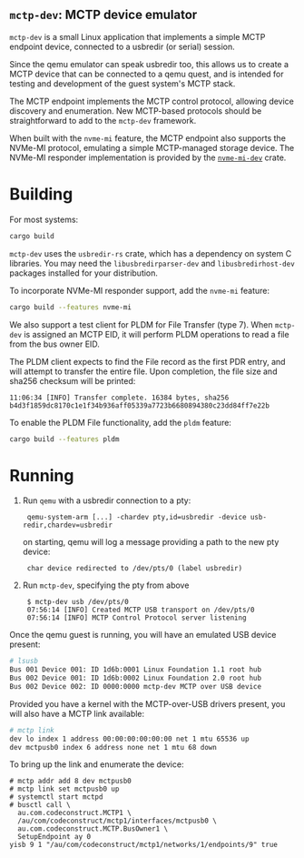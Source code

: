 `mctp-dev`: MCTP device emulator
--------------------------------

`mctp-dev` is a small Linux application that implements a simple MCTP endpoint
device, connected to a usbredir (or serial) session.

Since the qemu emulator can speak usbredir too, this allows us to create a MCTP
device that can be connected to a qemu quest, and is intended for testing and
development of the guest system's MCTP stack.

The MCTP endpoint implements the MCTP control protocol, allowing device
discovery and enumeration. New MCTP-based protocols should be straightforward to
add to the `mctp-dev` framework.

When built with the `nvme-mi` feature, the MCTP endpoint also supports the
NVMe-MI protocol, emulating a simple MCTP-managed storage device. The NVMe-MI
responder implementation is provided by the
[`nvme-mi-dev`](https://github.com/CodeConstruct/nvme-mi-dev) crate.

# Building

For most systems:

```sh
cargo build
```

`mctp-dev` uses the `usbredir-rs` crate, which has a dependency on system C
libraries. You may need the `libusbredirparser-dev` and `libusbredirhost-dev`
packages installed for your distribution.

To incorporate NVMe-MI responder support, add the `nvme-mi` feature:

```sh
cargo build --features nvme-mi
```

We also support a test client for PLDM for File Transfer (type 7). When
`mctp-dev` is assigned an MCTP EID, it will perform PLDM operations to
read a file from the bus owner EID.

The PLDM client expects to find the File record as the first PDR entry, and
will attempt to transfer the entire file. Upon completion, the file size and
sha256 checksum will be printed:

```
11:06:34 [INFO] Transfer complete. 16384 bytes, sha256 b4d3f1859dc8170c1e1f34b936aff05339a7723b6680894380c23dd84ff7e22b
```

To enable the PLDM File functionality, add the `pldm` feature:

```sh
cargo build --features pldm
```

# Running

1. Run `qemu` with a usbredir connection to a pty:

        qemu-system-arm [...] -chardev pty,id=usbredir -device usb-redir,chardev=usbredir

   on starting, qemu will log a message providing a path to the new pty device:

        char device redirected to /dev/pts/0 (label usbredir)

2. Run `mctp-dev`, specifying the pty from above

        $ mctp-dev usb /dev/pts/0
        07:56:14 [INFO] Created MCTP USB transport on /dev/pts/0
        07:56:14 [INFO] MCTP Control Protocol server listening

Once the qemu guest is running, you will have an emulated USB device present:

```sh
# lsusb
Bus 001 Device 001: ID 1d6b:0001 Linux Foundation 1.1 root hub
Bus 002 Device 001: ID 1d6b:0002 Linux Foundation 2.0 root hub
Bus 002 Device 002: ID 0000:0000 mctp-dev MCTP over USB device
```

Provided you have a kernel with the MCTP-over-USB drivers present, you will also
have a MCTP link available:

```sh
# mctp link
dev lo index 1 address 00:00:00:00:00:00 net 1 mtu 65536 up
dev mctpusb0 index 6 address none net 1 mtu 68 down
```

To bring up the link and enumerate the device:

```
# mctp addr add 8 dev mctpusb0
# mctp link set mctpusb0 up
# systemctl start mctpd
# busctl call \
  au.com.codeconstruct.MCTP1 \
  /au/com/codeconstruct/mctp1/interfaces/mctpusb0 \
  au.com.codeconstruct.MCTP.BusOwner1 \
  SetupEndpoint ay 0
yisb 9 1 "/au/com/codeconstruct/mctp1/networks/1/endpoints/9" true
```


